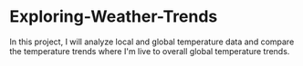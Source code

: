 # Exploring-Weather-Trends
In this project, I will analyze local and global temperature data and compare the temperature trends where I'm live to overall global temperature trends.
